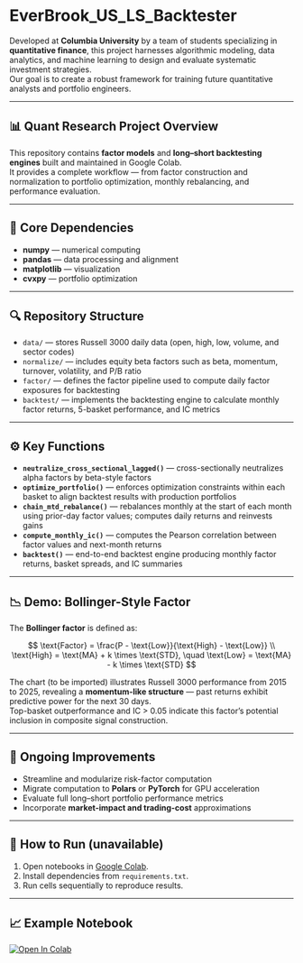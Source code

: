 # EverBrook_US_LS_Backtester

Developed at **Columbia University** by a team of students specializing in **quantitative finance**, this project harnesses algorithmic modeling, data analytics, and machine learning to design and evaluate systematic investment strategies.  
Our goal is to create a robust framework for training future quantitative analysts and portfolio engineers.

---

## 📊 Quant Research Project Overview

This repository contains **factor models** and **long–short backtesting engines** built and maintained in Google Colab.  
It provides a complete workflow — from factor construction and normalization to portfolio optimization, monthly rebalancing, and performance evaluation.

---

## 🧩 Core Dependencies
- **numpy** — numerical computing  
- **pandas** — data processing and alignment  
- **matplotlib** — visualization  
- **cvxpy** — portfolio optimization  

---

## 🔍 Repository Structure
- `data/` — stores Russell 3000 daily data (open, high, low, volume, and sector codes)  
- `normalize/` — includes equity beta factors such as beta, momentum, turnover, volatility, and P/B ratio  
- `factor/` — defines the factor pipeline used to compute daily factor exposures for backtesting  
- `backtest/` — implements the backtesting engine to calculate monthly factor returns, 5-basket performance, and IC metrics  

---

## ⚙️ Key Functions
- **`neutralize_cross_sectional_lagged()`** — cross-sectionally neutralizes alpha factors by beta-style factors  
- **`optimize_portfolio()`** — enforces optimization constraints within each basket to align backtest results with production portfolios  
- **`chain_mtd_rebalance()`** — rebalances monthly at the start of each month using prior-day factor values; computes daily returns and reinvests gains  
- **`compute_monthly_ic()`** — computes the Pearson correlation between factor values and next-month returns  
- **`backtest()`** — end-to-end backtest engine producing monthly factor returns, basket spreads, and IC summaries  

---

## 📉 Demo: Bollinger-Style Factor

The **Bollinger factor** is defined as:

$$
\text{Factor} = \frac{P - \text{Low}}{\text{High} - \text{Low}} \\
\text{High} = \text{MA} + k \times \text{STD}, \quad \text{Low} = \text{MA} - k \times \text{STD}
$$


The chart (to be imported) illustrates Russell 3000 performance from 2015 to 2025, revealing a **momentum-like structure** — past returns exhibit predictive power for the next 30 days.  
Top-basket outperformance and IC > 0.05 indicate this factor’s potential inclusion in composite signal construction.

---

## 🔧 Ongoing Improvements
- Streamline and modularize risk-factor computation  
- Migrate computation to **Polars** or **PyTorch** for GPU acceleration  
- Evaluate full long–short portfolio performance metrics  
- Incorporate **market-impact and trading-cost** approximations  

---

## 🚀 How to Run (unavailable)
1. Open notebooks in [Google Colab](https://colab.research.google.com).  
2. Install dependencies from `requirements.txt`.  
3. Run cells sequentially to reproduce results.

---

## 📈 Example Notebook
[![Open In Colab](https://colab.research.google.com/assets/colab-badge.svg)](https://colab.research.google.com/github/<username>/<repo>/blob/main/<notebook>.ipynb)

